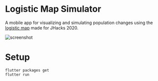 # Logistic Map Simulator

A mobile app for visualizing and simulating population changes using
the [logistic map](https://en.wikipedia.org/wiki/Logistic_map) made
for JHacks 2020.

![screenshot]("./media/screenshot_01.png")

# Setup
    flutter packages get
    flutter run